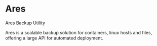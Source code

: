 # Ares
Ares Backup Utility

Ares is a scalable backup solution for containers, linux hosts and files, offering a large API for automated deployment.


